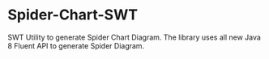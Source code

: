 # Spider-Chart-SWT

SWT Utility to generate Spider Chart Diagram. The library uses all new Java 8 Fluent API to generate Spider Diagram.
